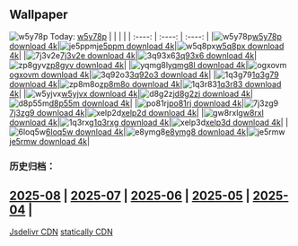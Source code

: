 ## Wallpaper
![w5y78p](https://w.wallhaven.cc/full/w5/wallhaven-w5y78p.jpg) Today: [w5y78p](https://th.wallhaven.cc/small/w5/w5y78p.jpg)
|      |      |      |
| :----: | :----: | :----: |
|![w5y78p](https://th.wallhaven.cc/small/w5/w5y78p.jpg)[w5y78p download 4k](https://wallhaven.cc/w/w5y78p)|![je5ppm](https://th.wallhaven.cc/small/je/je5ppm.jpg)[je5ppm download 4k](https://wallhaven.cc/w/je5ppm)|![w5q8px](https://th.wallhaven.cc/small/w5/w5q8px.jpg)[w5q8px download 4k](https://wallhaven.cc/w/w5q8px)|
|![7j3v2e](https://th.wallhaven.cc/small/7j/7j3v2e.jpg)[7j3v2e download 4k](https://wallhaven.cc/w/7j3v2e)|![3q93x6](https://th.wallhaven.cc/small/3q/3q93x6.jpg)[3q93x6 download 4k](https://wallhaven.cc/w/3q93x6)|![zp8gyv](https://th.wallhaven.cc/small/zp/zp8gyv.jpg)[zp8gyv download 4k](https://wallhaven.cc/w/zp8gyv)|
|![yqmg8l](https://th.wallhaven.cc/small/yq/yqmg8l.jpg)[yqmg8l download 4k](https://wallhaven.cc/w/yqmg8l)|![ogxovm](https://th.wallhaven.cc/small/og/ogxovm.jpg)[ogxovm download 4k](https://wallhaven.cc/w/ogxovm)|![3q92o3](https://th.wallhaven.cc/small/3q/3q92o3.jpg)[3q92o3 download 4k](https://wallhaven.cc/w/3q92o3)|
|![1q3g79](https://th.wallhaven.cc/small/1q/1q3g79.jpg)[1q3g79 download 4k](https://wallhaven.cc/w/1q3g79)|![zp8m8o](https://th.wallhaven.cc/small/zp/zp8m8o.jpg)[zp8m8o download 4k](https://wallhaven.cc/w/zp8m8o)|![1q3r83](https://th.wallhaven.cc/small/1q/1q3r83.jpg)[1q3r83 download 4k](https://wallhaven.cc/w/1q3r83)|
|![w5yjvx](https://th.wallhaven.cc/small/w5/w5yjvx.jpg)[w5yjvx download 4k](https://wallhaven.cc/w/w5yjvx)|![d8g2zj](https://th.wallhaven.cc/small/d8/d8g2zj.jpg)[d8g2zj download 4k](https://wallhaven.cc/w/d8g2zj)|![d8p55m](https://th.wallhaven.cc/small/d8/d8p55m.jpg)[d8p55m download 4k](https://wallhaven.cc/w/d8p55m)|
|![po81rj](https://th.wallhaven.cc/small/po/po81rj.jpg)[po81rj download 4k](https://wallhaven.cc/w/po81rj)|![7j3zg9](https://th.wallhaven.cc/small/7j/7j3zg9.jpg)[7j3zg9 download 4k](https://wallhaven.cc/w/7j3zg9)|![xelp2d](https://th.wallhaven.cc/small/xe/xelp2d.jpg)[xelp2d download 4k](https://wallhaven.cc/w/xelp2d)|
|![gw8rxl](https://th.wallhaven.cc/small/gw/gw8rxl.jpg)[gw8rxl download 4k](https://wallhaven.cc/w/gw8rxl)|![1q3rxg](https://th.wallhaven.cc/small/1q/1q3rxg.jpg)[1q3rxg download 4k](https://wallhaven.cc/w/1q3rxg)|![xelp3d](https://th.wallhaven.cc/small/xe/xelp3d.jpg)[xelp3d download 4k](https://wallhaven.cc/w/xelp3d)|
|![6loq5w](https://th.wallhaven.cc/small/6l/6loq5w.jpg)[6loq5w download 4k](https://wallhaven.cc/w/6loq5w)|![e8ymg8](https://th.wallhaven.cc/small/e8/e8ymg8.jpg)[e8ymg8 download 4k](https://wallhaven.cc/w/e8ymg8)|![je5rmw](https://th.wallhaven.cc/small/je/je5rmw.jpg)[je5rmw download 4k](https://wallhaven.cc/w/je5rmw)|

### 历史归档：
[2025-08](https://github.com/april-projects/april-wallpaper/tree/main/picture/2025-08/) | [2025-07](https://github.com/april-projects/april-wallpaper/tree/main/picture/2025-07/) | [2025-06](https://github.com/april-projects/april-wallpaper/tree/main/picture/2025-06/) | [2025-05](https://github.com/april-projects/april-wallpaper/tree/main/picture/2025-05/) | [2025-04](https://github.com/april-projects/april-wallpaper/tree/main/picture/2025-04/) | 
---
[Jsdelivr CDN](https://cdn.jsdelivr.net/gh/april-projects/april-wallpaper/api.json)
[statically CDN](https://cdn.statically.io/gh/april-projects/april-wallpaper/main/api.json)